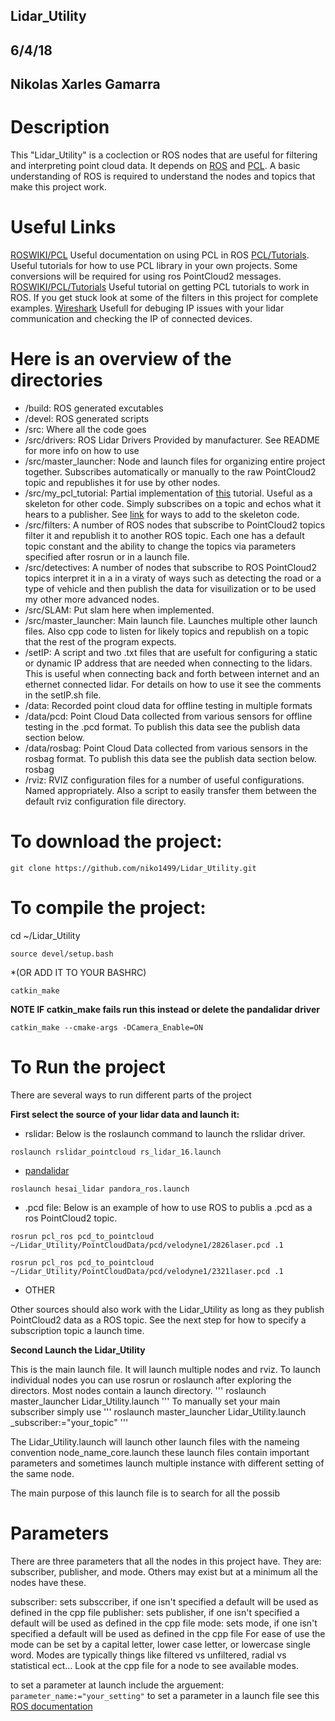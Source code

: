## Lidar_Utility
## 6/4/18
## Nikolas Xarles Gamarra

# Description 
This "Lidar_Utility" is a coclection or ROS nodes that are useful for filtering and interpreting point cloud data. It depends on [ROS](http://wiki.ros.org/) and [PCL](http://pointclouds.org/documentation/). A basic understanding of ROS is required to understand the nodes and topics that make this project work. 

# Useful Links
[ROSWIKI/PCL](wiki.ros.org/pcl_ros#pcd_to_pointcloud) Useful documentation on using PCL in ROS
[PCL/Tutorials](http://pointclouds.org/documentation/tutorials/). Useful tutorials for how to use PCL library in your own projects. Some conversions will be required for using ros PointCloud2 messages. 
[ROSWIKI/PCL/Tutorials](http://wiki.ros.org/pcl/Tutorials) Useful tutorial on getting PCL tutorials to work in ROS. If you get stuck look at some of the filters in this project for complete examples. 
[Wireshark](https://www.wireshark.org/) Usefull for debuging IP issues with your lidar communication and checking the IP of connected devices. 
# Here is an overview of the directories
- /build: 
ROS generated excutables
- /devel: 
ROS generated scripts
- /src: 
Where all the code goes
- 	/src/drivers: 
ROS Lidar Drivers Provided by manufacturer. See README for more info on how to use
- 	/src/master_launcher: 
Node and launch files for organizing entire project together. Subscribes automatically or manually to the raw PointCloud2 topic and republishes it for use by other nodes. 
-	/src/my_pcl_tutorial: 
Partial implementation of [this](http://wiki.ros.org/pcl/Tutorials) tutorial. Useful as a skeleton for other code. Simply subscribes on a topic and echos what it hears to a publisher. See [link](http://www.pointclouds.org/documentation/tutorials/) for ways to add to the skeleton code.
-	/src/filters: 
A number of ROS nodes that subscribe to PointCloud2 topics filter it and republish it to another ROS topic. Each one has a default topic constant and the ability to change the topics via parameters specified after rosrun or in a launch file.
-	/src/detectives: 
A number of nodes that subscribe to ROS PointCloud2 topics interpret it in a in a viraty of ways such as detecting the road or a type of vehicle and then publish the data for visuilization or to be used my other more advanced nodes.
-	/src/SLAM: 
Put slam here when implemented.
-	/src/master_launcher: 
Main launch file. Launches multiple other launch files. Also cpp code to listen for likely topics and republish on a topic that the rest of the program expects. 
- /setIP: 
A script and two .txt files that are usefult for configuring a static or dynamic IP address that are needed when connecting to the lidars. This is useful when connecting back and forth between internet and an ethernet connected lidar. For details on how to use it see the comments in the setIP.sh file.
- /data:
Recorded point cloud data for offline testing in multiple formats
- /data/pcd:
Point Cloud Data collected from various sensors for offline testing in the .pcd format. To publish this data see the publish data section below.
- /data/rosbag:
Point Cloud Data collected from various sensors in the rosbag format. To publish this data see the publish data section below. 
rosbag
- /rviz: 
RVIZ configuration files for a number of useful configurations. Named appropriately. Also a script to easily transfer them between the default rviz configuration file directory.


# To download the project:
```
git clone https://github.com/niko1499/Lidar_Utility.git
```
# To compile the project:
cd ~/Lidar_Utility
```
source devel/setup.bash 
```
*(OR ADD IT TO YOUR BASHRC)

```
catkin_make
```

**NOTE IF catkin_make fails run this instead or delete the pandalidar driver**
```
catkin_make --cmake-args -DCamera_Enable=ON
```

# To Run the project
There are several ways to run different parts of the project


**First select the source of your lidar data and launch it:**

- rslidar: Below is the roslaunch command to launch the rslidar driver.
```
roslaunch rslidar_pointcloud rs_lidar_16.launch
```
- [pandalidar](https://github.com/HesaiTechnology/HesaiLidar-ros)
```
roslaunch hesai_lidar pandora_ros.launch
```
- .pcd file: Below is an example of how to use ROS to publis a .pcd as a ros PointCloud2 topic.

```
rosrun pcl_ros pcd_to_pointcloud ~/Lidar_Utility/PointCloudData/pcd/velodyne1/2826laser.pcd .1
```
```
rosrun pcl_ros pcd_to_pointcloud ~/Lidar_Utility/PointCloudData/pcd/velodyne1/2321laser.pcd .1
```

- OTHER

Other sources should also work with the Lidar_Utility as long as they publish PointCloud2
data as a ROS topic. See the next step for how to specify a subscription topic a launch time. 

**Second Launch the Lidar_Utility**	

This is the main launch file. It will launch multiple nodes and rviz. To launch individual nodes you can use rosrun or roslaunch after exploring the directors. Most nodes contain a launch directory.
'''
roslaunch master_launcher Lidar_Utility.launch
'''
To manually set your main subscriber simply use
'''
roslaunch master_launcher Lidar_Utility.launch _subscriber:="your_topic"
'''

The Lidar_Utility.launch will launch other launch files with the nameing convention node_name_core.launch these launch files contain important parameters and sometimes launch multiple instance with different setting of the same node. 

The main purpose of this launch file is to search for all the possib
# Parameters
There are three parameters that all the nodes in this project have. They are: subscriber, publisher, and mode. Others may exist but at a minimum all the nodes have these.

subscriber: sets subsccriber, if one isn't specified a default will be used as defined in the cpp file
publisher: sets publisher, if one isn't specified a default will be used as defined in the cpp file
mode: sets mode, if one isn't specified a default will be used as defined in the cpp file
For ease of use the mode can be set by a capital letter, lower case letter, or lowercase single word.
Modes are typically things like filtered vs unfiltered, radial vs statistical ect... Look at the cpp file for a node to see available modes. 

to set a parameter at launch include the arguement: ```parameter_name:="your_setting"```
to set a parameter in a launch file see this [ROS documentation]()






